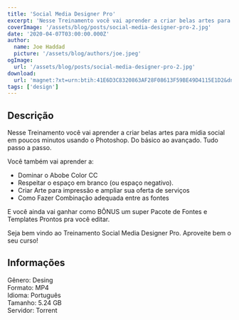 ```yaml
---
title: 'Social Media Designer Pro'
excerpt: 'Nesse Treinamento você vai aprender a criar belas artes para mídia social em poucos minutos usando o Photoshop. Do básico ao avançado. Tudo passo a passo.  Você também vai aprender a:   Dominar o Abobe Color CC  Respeitar o espaço em branco (ou espaço negativo). <l'
coverImage: '/assets/blog/posts/social-media-designer-pro-2.jpg'
date: '2020-04-07T03:00:00.000Z'
author:
  name: Joe Haddad
  picture: '/assets/blog/authors/joe.jpeg'
ogImage:
  url: '/assets/blog/posts/social-media-designer-pro-2.jpg'
download:
  url: 'magnet:?xt=urn:btih:41E6D3C8320863AF28F08613F59BE49D4115E1D2&dn=social-media-designer-pro&tr=udp%3a%2f%2ftracker.openbittorrent.com%3a1337%2fannounce&tr=udp%3a%2f%2ftracker.opentrackr.org%3a1337%2fannounce'
tags: ['design']
---
```

<h2>Descrição</h2>
<p></p><p>Nesse Treinamento você vai aprender a criar belas artes para mídia social em poucos minutos usando o Photoshop. Do básico ao avançado. Tudo passo a passo.</p><p>Você também vai aprender a:</p><ul><li>Dominar o Abobe Color CC</li><li>Respeitar o espaço em branco (ou espaço negativo).</li><li>Criar Arte para impressão e ampliar sua oferta de serviços</li><li>Como Fazer Combinação adequada entre as fontes</li></ul><p>E você ainda vai ganhar como BÔNUS um super Pacote de Fontes e Templates Prontos pra você editar.</p><p>Seja bem vindo ao Treinamento Social Media Designer Pro. Aproveite bem o seu curso!</p><h2>Informações</h2><p>Gênero: Desing<br/>Formato: MP4<br/>Idioma: Português<br/>Tamanho: 5.24 GB<br/>Servidor: Torrent</p>